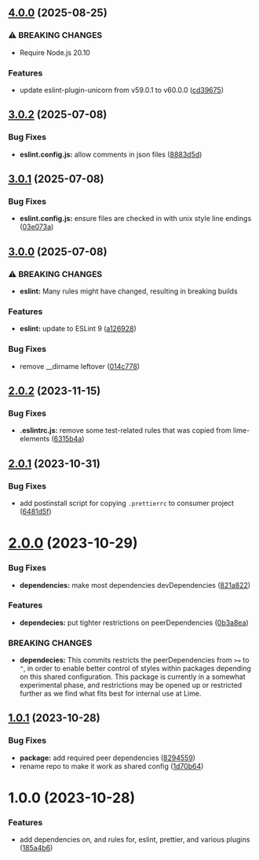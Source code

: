## [4.0.0](https://github.com/Lundalogik/eslint-config/compare/v3.0.2...v4.0.0) (2025-08-25)


### ⚠ BREAKING CHANGES

* Require Node.js 20.10

### Features


* update eslint-plugin-unicorn from v59.0.1 to v60.0.0 ([cd39675](https://github.com/Lundalogik/eslint-config/commit/cd39675a629061e447aeb92f81b5a6918360432b))

## [3.0.2](https://github.com/Lundalogik/eslint-config/compare/v3.0.1...v3.0.2) (2025-07-08)


### Bug Fixes


* **eslint.config.js:** allow comments in json files ([8883d5d](https://github.com/Lundalogik/eslint-config/commit/8883d5d3595136ba27daf8c32ac81e6d9918bd0b))

## [3.0.1](https://github.com/Lundalogik/eslint-config/compare/v3.0.0...v3.0.1) (2025-07-08)


### Bug Fixes


* **eslint.config.js:** ensure files are checked in with unix style line endings ([03e073a](https://github.com/Lundalogik/eslint-config/commit/03e073a8b55eeaa160b5a7c5051de12dd3e9402a))

## [3.0.0](https://github.com/Lundalogik/eslint-config/compare/v2.0.2...v3.0.0) (2025-07-08)


### ⚠ BREAKING CHANGES

* **eslint:** Many rules might have changed, resulting in breaking builds

### Features


* **eslint:** update to ESLint 9 ([a126928](https://github.com/Lundalogik/eslint-config/commit/a12692869a5ccb97ac2abaead0e63a0c82235060))

### Bug Fixes


* remove __dirname leftover ([014c778](https://github.com/Lundalogik/eslint-config/commit/014c778f6bc3d0dfc3d038a4da3bb47013716ea8))

## [2.0.2](https://github.com/Lundalogik/eslint-config/compare/v2.0.1...v2.0.2) (2023-11-15)


### Bug Fixes


* **.eslintrc.js:** remove some test-related rules that was copied from lime-elements ([6315b4a](https://github.com/Lundalogik/eslint-config/commit/6315b4a3f47c2f2fb8fefe80152409860f6667d6))

## [2.0.1](https://github.com/Lundalogik/eslint-config/compare/v2.0.0...v2.0.1) (2023-10-31)


### Bug Fixes


* add postinstall script for copying `.prettierrc` to consumer project ([6481d5f](https://github.com/Lundalogik/eslint-config/commit/6481d5f59c917914ebd06c078dc90ff17bde4501))

# [2.0.0](https://github.com/Lundalogik/eslint-config/compare/v1.0.1...v2.0.0) (2023-10-29)


### Bug Fixes


* **dependencies:** make most dependencies devDependencies ([821a822](https://github.com/Lundalogik/eslint-config/commit/821a8228b2cd3afde6b7e37b975a1665ec6d4b34))

### Features


* **dependecies:** put tighter restrictions on peerDependencies ([0b3a8ea](https://github.com/Lundalogik/eslint-config/commit/0b3a8ea11fc2f6dcd4bc6699315126c716771d62))

### BREAKING CHANGES

* **dependecies:** This commits restricts the peerDependencies from `>=` to `^`, in
order to enable better control of styles within packages depending
on this shared configuration. This package is currently in a
somewhat experimental phase, and restrictions may be opened up or
restricted further as we find what fits best for internal use at
Lime.

## [1.0.1](https://github.com/Lundalogik/eslint-config/compare/v1.0.0...v1.0.1) (2023-10-28)


### Bug Fixes


* **package:** add required peer dependencies ([8294559](https://github.com/Lundalogik/eslint-config/commit/8294559b3b180c1327625663c204df1f33fcd78e))
* rename repo to make it work as shared config ([1d70b64](https://github.com/Lundalogik/eslint-config/commit/1d70b64c10e49f3a10c852a2a6affb382b3b4e95))

# 1.0.0 (2023-10-28)


### Features


* add dependencies on, and rules for, eslint, prettier, and various plugins ([185a4b6](https://github.com/Lundalogik/lime-frontend-lint/commit/185a4b60365476a87c943a3fa951aba64cb708bb))
